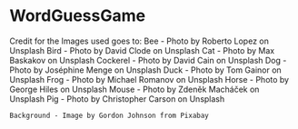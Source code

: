 # WordGuessGame



Credit for the Images used goes to:
    Bee - Photo by Roberto Lopez on Unsplash
    Bird - Photo by David Clode on Unsplash
    Cat - Photo by Max Baskakov on Unsplash
    Cockerel - Photo by David Cain on Unsplash
    Dog - Photo by Joséphine Menge on Unsplash
    Duck - Photo by Tom Gainor on Unsplash
    Frog - Photo by Michael Romanov on Unsplash
    Horse - Photo by George Hiles on Unsplash
    Mouse - Photo by Zdeněk Macháček on Unsplash
    Pig - Photo by Christopher Carson on Unsplash

    Background - Image by Gordon Johnson from Pixabay 
